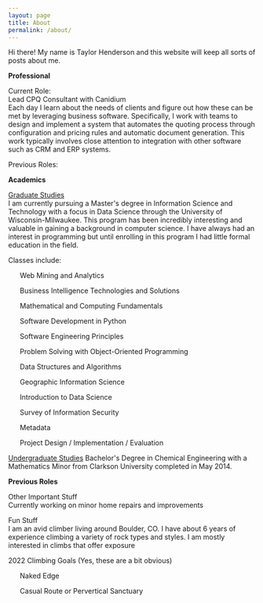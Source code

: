 ```yaml
---
layout: page
title: About
permalink: /about/
---
```


Hi there! My name is Taylor Henderson and this website will keep all sorts of posts about me.

<b>Professional</b>

Current Role:<br/>
Lead CPQ Consultant with Canidium<br/>
Each day I learn about the needs of clients and figure out how these can be met by leveraging business software. Specifically, I work with teams to design and implement a system that automates the quoting process through configuration and pricing rules and automatic document generation. This work typically involves close attention to integration with other software such as CRM and ERP systems.

Previous Roles:


<b>Academics</b>

<u>Graduate Studies</u><br/>
I am currently pursuing a Master's degree in Information Science and Technology with a focus in Data Science through the University of Wisconsin-Milwaukee. This program has been incredibly interesting and valuable in gaining a background in computer science. I have always had an interest in programming but until enrolling in this program I had little formal education in the field.

Classes include:
<ul>Web Mining and Analytics</ul>
<ul>Business Intelligence Technologies and Solutions</ul>
<ul>Mathematical and Computing Fundamentals</ul>
<ul>Software Development in Python</ul>
<ul>Software Engineering Principles</ul>
<ul>Problem Solving with Object-Oriented Programming</ul>
<ul>Data Structures and Algorithms</ul>
<ul>Geographic Information Science</ul>
<ul>Introduction to Data Science</ul>
<ul>Survey of Information Security</ul>
<ul>Metadata</ul>
<ul>Project Design / Implementation / Evaluation</ul>

<u>Undergraduate Studies</u>
Bachelor's Degree in Chemical Engineering with a Mathematics Minor from Clarkson University completed in May 2014.


<b>Previous Roles</b>



Other Important Stuff<br/>
Currently working on minor home repairs and improvements

Fun Stuff<br/>
I am an avid climber living around Boulder, CO. I have about 6 years of experience climbing a variety of rock types and styles. I am mostly interested in climbs that offer exposure

2022 Climbing Goals (Yes, these are a bit obvious)
<ul>Naked Edge</ul>
<ul>Casual Route or Pervertical Sanctuary</ul>
